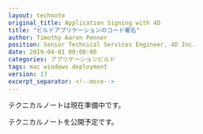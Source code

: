 ```yaml
---
layout: technote
original_title: Application Signing with 4D
title: "ビルドアプリケーションのコード署名"
author: Timothy Aaron Penner
position: Senior Technical Services Engineer, 4D Inc.
date: 2019-04-01 00:00:00
categories: アプリケーションビルド
tags: mac windows deployment
version: 17
excerpt_separator: <!--more-->
---
```


テクニカルノートは現在準備中です。
<!--more-->

テクニカルノートを公開予定です。
